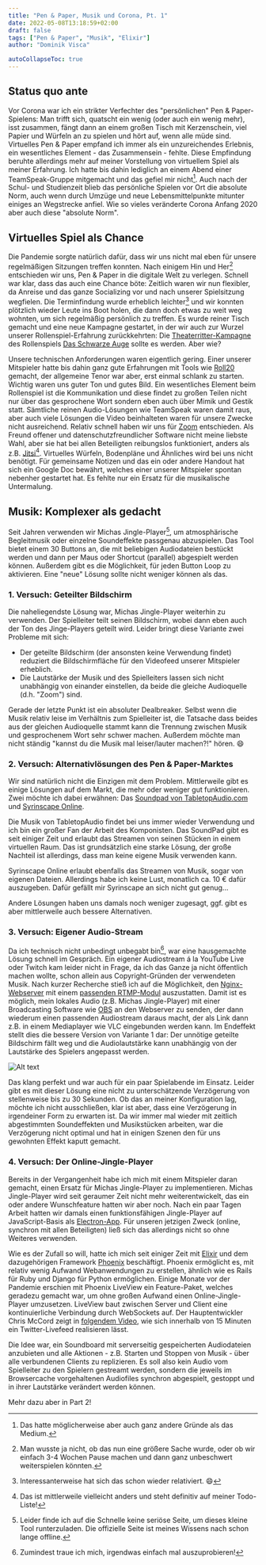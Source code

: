 ```yaml
---
title: "Pen & Paper, Musik und Corona, Pt. 1"
date: 2022-05-08T13:18:59+02:00
draft: false
tags: ["Pen & Paper", "Musik", "Elixir"]
author: "Dominik Visca"

autoCollapseToc: true
---
```


## Status quo ante

Vor Corona war ich ein strikter Verfechter des "persönlichen" Pen & Paper-Spielens: Man trifft sich, quatscht ein wenig (oder auch ein wenig mehr), isst zusammen, fängt dann an einem großen Tisch mit Kerzenschein, viel Papier und Würfeln an zu spielen und hört auf, wenn alle müde sind. Virtuelles Pen & Paper empfand ich immer als ein unzureichendes Erlebnis, ein wesentliches Element - das Zusammensein - fehlte. Diese Empfindung beruhte allerdings mehr auf meiner Vorstellung von virtuellem Spiel als meiner Erfahrung. Ich hatte bis dahin lediglich an einem Abend einer TeamSpeak-Gruppe mitgemacht und das gefiel mir nicht[^1]. Auch nach der Schul- und Studienzeit blieb das persönliche Spielen vor Ort die absolute Norm, auch wenn durch Umzüge und neue Lebensmittelpunkte mitunter einiges an Wegstrecke anfiel. Wie so vieles veränderte Corona Anfang 2020 aber auch diese "absolute Norm".

## Virtuelles Spiel als Chance

Die Pandemie sorgte natürlich dafür, dass wir uns nicht mal eben für unsere regelmäßigen Sitzungen treffen konnten. Nach einigem Hin und Her[^2] entschieden wir uns, Pen & Paper in die digitale Welt zu verlegen. Schnell war klar, dass das auch eine Chance böte: Zeitlich waren wir nun flexibler, da Anreise und das ganze Socializing vor und nach unserer Spielsitzung wegfielen. Die Terminfindung wurde erheblich leichter[^3] und wir konnten plötzlich wieder Leute ins Boot holen, die dann doch etwas zu weit weg wohnten, um sich regelmäßig persönlich zu treffen. Es wurde reiner Tisch gemacht und eine neue Kampagne gestartet, in der wir auch zur Wurzel unserer Rollenspiel-Erfahrung zurückkehrten: Die [Theaterritter-Kampagne](https://de.wiki-aventurica.de/wiki/Theaterritter-Kampagne) des Rollenspiels [Das Schwarze Auge](https://de.wikipedia.org/wiki/Das_Schwarze_Auge) sollte es werden. Aber wie?

Unsere technischen Anforderungen waren eigentlich gering. Einer unserer Mitspieler hatte bis dahin ganz gute Erfahrungen mit Tools wie [Roll20](https://roll20.net/) gemacht, der allgemeine Tenor war aber, erst einmal schlank zu starten. Wichtig waren uns guter Ton und gutes Bild. Ein wesentliches Element beim Rollenspiel ist die Kommunikation und diese findet zu großen Teilen nicht nur über das gesprochene Wort sondern eben auch über Mimik und Gestik statt. Sämtliche reinen Audio-Lösungen wie TeamSpeak waren damit raus, aber auch viele Lösungen die Video beinhalteten waren für unsere Zwecke nicht ausreichend. Relativ schnell haben wir uns für [Zoom](https://zoom.us) entschieden. Als Freund offener und datenschutzfreundlicher Software nicht meine liebste Wahl, aber sie hat bei allen Beteiligten reibungslos funktioniert, anders als z.B. [Jitsi](https://jitsi.org/)[^4]. Virtuelles Würfeln, Bodenpläne und Ähnliches wird bei uns nicht benötigt. Für gemeinsame Notizen und das ein oder andere Handout hat sich ein Google Doc bewährt, welches einer unserer Mitspieler spontan nebenher gestartet hat. Es fehlte nur ein Ersatz für die musikalische Untermalung.

## Musik: Komplexer als gedacht

Seit Jahren verwenden wir Michas Jingle-Player[^5], um atmosphärische Begleitmusik oder einzelne Soundeffekte passgenau abzuspielen. Das Tool bietet einem 30 Buttons an, die mit beliebigen Audiodateien bestückt werden und dann per Maus oder Shortcut (parallel) abgespielt werden können. Außerdem gibt es die Möglichkeit, für jeden Button Loop zu aktivieren. Eine "neue" Lösung sollte nicht weniger können als das.

### 1. Versuch: Geteilter Bildschirm

Die naheliegendste Lösung war, Michas Jingle-Player weiterhin zu verwenden. Der Spielleiter teilt seinen Bildschirm, wobei dann eben auch der Ton des Jinge-Players geteilt wird. Leider bringt diese Variante zwei Probleme mit sich:

- Der geteilte Bildschirm (der ansonsten keine Verwendung findet) reduziert die Bildschirmfläche für den Videofeed unserer Mitspieler erheblich.
- Die Lautstärke der Musik und des Spielleiters lassen sich nicht unabhängig von einander einstellen, da beide die gleiche Audioquelle (d.h. "Zoom") sind.

Gerade der letzte Punkt ist ein absoluter Dealbreaker. Selbst wenn die Musik relativ leise im Verhältnis zum Spielleiter ist, die Tatsache dass beides aus der gleichen Audioquelle stammt kann die Trennung zwischen Musik und gesprochenem Wort sehr schwer machen. Außerdem möchte man nicht ständig "kannst du die Musik mal leiser/lauter machen?!" hören. 😄

### 2. Versuch: Alternativlösungen des Pen & Paper-Marktes

Wir sind natürlich nicht die Einzigen mit dem Problem. Mittlerweile gibt es einige Lösungen auf dem Markt, die mehr oder weniger gut funktionieren. Zwei möchte ich dabei erwähnen: Das [Soundpad von TabletopAudio.com](https://tabletopaudio.com/soundpad.html) und [Syrinscape Online](https://syrinscape.com/online/).

Die Musik von TabletopAudio findet bei uns immer wieder Verwendung und ich bin ein großer Fan der Arbeit des Komponisten. Das SoundPad gibt es seit einiger Zeit und erlaubt das Streamen von seinen Stücken in einem virtuellen Raum. Das ist grundsätzlich eine starke Lösung, der große Nachteil ist allerdings, dass man keine eigene Musik verwenden kann.

Syrinscape Online erlaubt ebenfalls das Streamen von Musik, sogar von eigenen Dateien. Allerdings habe ich keine Lust, monatlich ca. 10 € dafür auszugeben. Dafür gefällt mir Syrinscape an sich nicht gut genug...

Andere Lösungen haben uns damals noch weniger zugesagt, ggf. gibt es aber mittlerweile auch bessere Alternativen.

### 3. Versuch: Eigener Audio-Stream

Da ich technisch nicht unbedingt unbegabt bin[^6], war eine hausgemachte Lösung schnell im Gespräch. Ein eigener Audiostream á la YouTube Live oder Twitch kam leider nicht in Frage, da ich das Ganze ja nicht öffentlich machen wollte, schon allein aus Copyright-Gründen der verwendeten Musik. Nach kurzer Recherche stieß ich auf die Möglichkeit, den [Nginx-Webserver](https://nginx.org/en/) mit einem [passenden RTMP-Modul](https://nginx-rtmp.blogspot.com/) auszustatten. Damit ist es möglich, mein lokales Audio (z.B. Michas Jingle-Player) mit einer Broadcasting Software wie [OBS](https://obsproject.com/) an den Webserver zu senden, der dann wiederum einen passenden Audiostream daraus macht, der als Link dann z.B. in einem Mediaplayer wie VLC eingebunden werden kann. Im Endeffekt stellt dies die bessere Version von Variante 1 dar: Der unnötige geteilte Bildschirm fällt weg und die Audiolautstärke kann unabhängig von der Lautstärke des Spielers angepasst werden.

![Alt text](/img/2022-05-08_workflow_nginx.png "a title")

Das klang perfekt und war auch für ein paar Spielabende im Einsatz. Leider gibt es mit dieser Lösung eine nicht zu unterschätzende Verzögerung von stellenweise bis zu 30 Sekunden. Ob das an meiner Konfiguration lag, möchte ich nicht ausschließen, klar ist aber, dass eine Verzögerung in irgendeiner Form zu erwarten ist. Da wir immer mal wieder mit zeitlich abgestimmten Soundeffekten und Musikstücken arbeiten, war die Verzögerung nicht optimal und hat in einigen Szenen den für uns gewohnten Effekt kaputt gemacht.

### 4. Versuch: Der Online-Jingle-Player

Bereits in der Vergangenheit habe ich mich mit einem Mitspieler daran gemacht, einen Ersatz für Michas Jingle-Player zu implementieren. Michas Jingle-Player wird seit geraumer Zeit nicht mehr weiterentwickelt, das ein oder andere Wunschfeature hatten wir aber noch. Nach ein paar Tagen Arbeit hatten wir damals einen funktionsfähigen Jingle-Player auf JavaScript-Basis als [Electron-App](https://www.electronjs.org/). Für unseren jetzigen Zweck (online, synchron mit allen Beteiligten) ließ sich das allerdings nicht so ohne Weiteres verwenden.

Wie es der Zufall so will, hatte ich mich seit einiger Zeit mit [Elixir](https://elixir-lang.org/) und dem dazugehörigen Framework [Phoenix](https://www.phoenixframework.org/) beschäftigt. Phoenix ermöglicht es, mit relativ wenig Aufwand Webanwendungen zu erstellen, ähnlich wie es Rails für Ruby und Django für Python ermöglichen. Einige Monate vor der Pandemie erschien mit Phoenix LiveView ein Feature-Paket, welches geradezu gemacht war, um ohne großen Aufwand einen Online-Jingle-Player umzusetzen. LiveView baut zwischen Server und Client eine kontinuierliche Verbindung durch WebSockets auf. Der Hauptentwickler Chris McCord zeigt in [folgendem Video](https://www.youtube.com/watch?v=MZvmYaFkNJI), wie sich innerhalb von 15 Minuten ein Twitter-Livefeed realisieren lässt.

Die Idee war, ein Soundboard mit serverseitig gespeicherten Audiodateien anzubieten und alle Aktionen - z.B. Starten und Stoppen von Musik - über alle verbundenen Clients zu replizieren. Es soll also kein Audio vom Spielleiter zu den Spielern gestreamt werden, sondern die jeweils im Browsercache vorgehaltenen Audiofiles synchron abgespielt, gestoppt und in ihrer Lautstärke verändert werden können.

Mehr dazu aber in Part 2!

[^1]: Das hatte möglicherweise aber auch ganz andere Gründe als das Medium.
[^2]: Man wusste ja nicht, ob das nun eine größere Sache wurde, oder ob wir einfach 3-4 Wochen Pause machen und dann ganz unbeschwert weiterspielen könnten.
[^3]: Interessanterweise hat sich das schon wieder relativiert. 😄
[^4]: Das ist mittlerweile vielleicht anders und steht definitiv auf meiner Todo-Liste!
[^5]: Leider finde ich auf die Schnelle keine seriöse Seite, um dieses kleine Tool runterzuladen. Die offizielle Seite ist meines Wissens nach schon lange offline.
[^6]: Zumindest traue ich mich, irgendwas einfach mal auszuprobieren!

